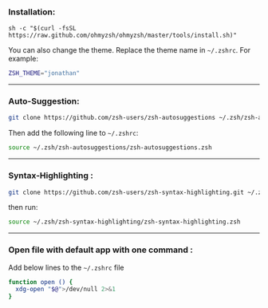 ### Installation:

```
sh -c "$(curl -fsSL https://raw.github.com/ohmyzsh/ohmyzsh/master/tools/install.sh)"
```

You can also change the theme. Replace the theme name in `~/.zshrc`. For example:

```bash
ZSH_THEME="jonathan"
```

---
### Auto-Suggestion:

```bash
git clone https://github.com/zsh-users/zsh-autosuggestions ~/.zsh/zsh-autosuggestions
```

Then add the following line to `~/.zshrc`:
```bash
source ~/.zsh/zsh-autosuggestions/zsh-autosuggestions.zsh
```
---
### Syntax-Highlighting :

```bash
git clone https://github.com/zsh-users/zsh-syntax-highlighting.git ~/.zsh/zsh-syntax-highlighting
```

then run:

```bash
source ~/.zsh/zsh-syntax-highlighting/zsh-syntax-highlighting.zsh
```
---
### Open file with default app with one command :
Add below lines to the `~/.zshrc` file
```bash
function open () {
  xdg-open "$@">/dev/null 2>&1
}
```
